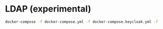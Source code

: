 # LDAP (experimental)

```bash
docker-compose -f docker-compose.yml -f docker-compose.keycloak.yml -f keycloak/ldap/ldap-docker-compose.yaml up
```

